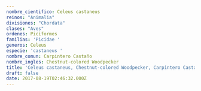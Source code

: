 ```yaml
---
nombre_cientifico: Celeus castaneus
reinos: "Animalia"
divisiones: "Chordata"
clases: "Aves"
ordenes: Piciformes
familias: 'Picidae '
generos: Celeus
especie: 'castaneus '
nombre_comun: Carpintero Castaño
nombre_ingles: Chestnut-colored Woodpecker
title: 'Celeus castaneus, Chestnut-colored Woodpecker, Carpintero Castaño'
draft: false
date: 2017-08-19T02:46:32.000Z
---
```


